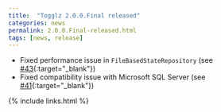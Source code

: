 ```yaml
---
title:  "Togglz 2.0.0.Final released"
categories: news
permalink: 2.0.0.Final-released.html
tags: [news, release]
---
```

*   Fixed performance issue in `FileBasedStateRepository` (see [#43](https://github.com/togglz/togglz/issues/43){:target="_blank"})
*   Fixed compatibility issue with Microsoft SQL Server (see [#41](https://github.com/togglz/togglz/issues/41){:target="_blank"})

{% include links.html %}